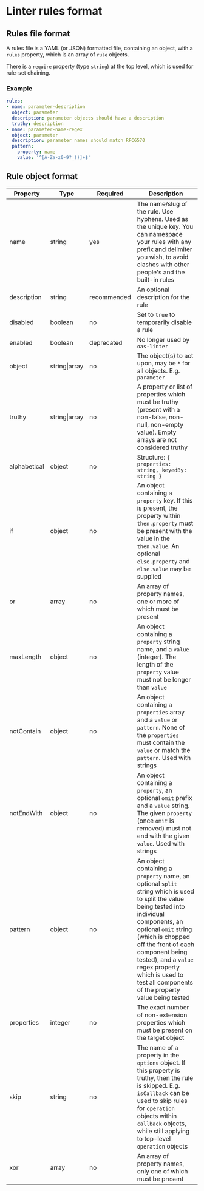 # Linter rules format

## Rules file format

A rules file is a YAML (or JSON) formatted file, containing an object, with a `rules` property, which is an array of `rule` objects.

There is a `require` property (type `string`) at the top level, which is used for rule-set chaining.

### Example

```yaml
rules:
- name: parameter-description
  object: parameter
  description: parameter objects should have a description
  truthy: description
- name: parameter-name-regex
  object: parameter
  description: parameter names should match RFC6570
  pattern:
    property: name
    value: '^[A-Za-z0-9?_()]+$'
```

## Rule object format

|Property|Type|Required|Description|
|---|---|---|---|
|name|string|yes|The name/slug of the rule. Use hyphens. Used as the unique key. You can namespace your rules with any prefix and delimiter you wish, to avoid clashes with other people's and the built-in rules|
|description|string|recommended|An optional description for the rule|
|disabled|boolean|no|Set to `true` to temporarily disable a rule|
|enabled|boolean|deprecated|No longer used by `oas-linter`|
|object|string\|array|no|The object(s) to act upon, may be `*` for all objects. E.g. `parameter`|
|truthy|string\|array|no|A property or list of properties which must be truthy (present with a non-false, non-null, non-empty value). Empty arrays are not considered truthy|
|alphabetical|object|no|Structure: `{ properties: string, keyedBy: string }`|
|if|object|no|An object containing a `property` key. If this is present, the property within `then.property` must be present with the value in the `then.value`. An optional `else.property` and `else.value` may be supplied|
|or|array|no|An array of property names, one or more of which must be present|
|maxLength|object|no|An object containing a `property` string name, and a `value` (integer). The length of the `property` value must not be longer than `value`|
|notContain|object|no|An object containing a `properties` array and a `value` or `pattern`. None of the `properties` must contain the `value` or match the `pattern`. Used with strings|
|notEndWith|object|no|An object containing a `property`, an optional `omit` prefix and a `value` string. The given `property` (once `omit` is removed) must not end with the given `value`. Used with strings|
|pattern|object|no|An object containing a `property` name, an optional `split` string which is used to split the value being tested into individual components, an optional `omit` string (which is chopped off the front of each component being tested), and a `value` regex property which is used to test all components of the property value being tested|
|properties|integer|no|The exact number of non-extension properties which must be present on the target object|
|skip|string|no|The name of a property in the `options` object. If this property is truthy, then the rule is skipped. E.g. `isCallback` can be used to skip rules for `operation` objects within `callback` objects, while still applying to top-level `operation` objects|
|xor|array|no|An array of property names, only one of which must be present|
